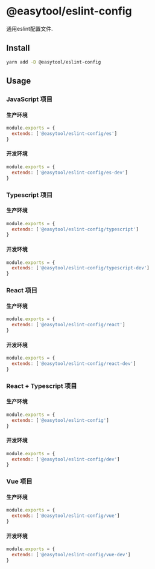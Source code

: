 # @easytool/eslint-config
通用eslint配置文件.

## Install
```sh
yarn add -D @easytool/eslint-config
```

## Usage
### JavaScript 项目
#### 生产环境
```js
module.exports = {
  extends: ['@easytool/eslint-config/es']
}
```
#### 开发环境
```js
module.exports = {
  extends: ['@easytool/eslint-config/es-dev']
}
```

### Typescript 项目
#### 生产环境
```js
module.exports = {
  extends: ['@easytool/eslint-config/typescript']
}
```
#### 开发环境
```js
module.exports = {
  extends: ['@easytool/eslint-config/typescript-dev']
}
```

### React 项目
#### 生产环境
```js
module.exports = {
  extends: ['@easytool/eslint-config/react']
}
```
#### 开发环境
```js
module.exports = {
  extends: ['@easytool/eslint-config/react-dev']
}
```

### React + Typescript 项目
#### 生产环境
```js
module.exports = {
  extends: ['@easytool/eslint-config']
}
```
#### 开发环境
```js
module.exports = {
  extends: ['@easytool/eslint-config/dev']
}
```

### Vue 项目
#### 生产环境
```js
module.exports = {
  extends: ['@easytool/eslint-config/vue']
}
```
#### 开发环境
```js
module.exports = {
  extends: ['@easytool/eslint-config/vue-dev']
}
```